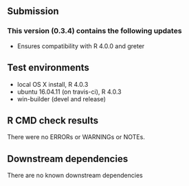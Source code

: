 ## Submission

### This version (0.3.4) contains the following updates

* Ensures compatibility with R 4.0.0 and greter

## Test environments
* local OS X install, R 4.0.3
* ubuntu 16.04.11 (on travis-ci), R 4.0.3
* win-builder (devel and release)

## R CMD check results
There were no ERRORs or WARNINGs or NOTEs. 

## Downstream dependencies
There are no known downstream dependencies 


